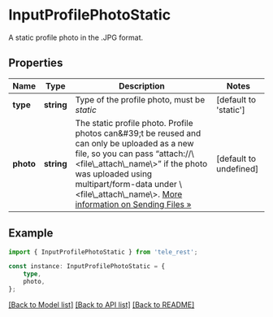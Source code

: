 # InputProfilePhotoStatic

A static profile photo in the .JPG format.

## Properties

Name | Type | Description | Notes
------------ | ------------- | ------------- | -------------
**type** | **string** | Type of the profile photo, must be *static* | [default to 'static']
**photo** | **string** | The static profile photo. Profile photos can\&#39;t be reused and can only be uploaded as a new file, so you can pass “attach://\\&lt;file\\_attach\\_name\\&gt;” if the photo was uploaded using multipart/form-data under \\&lt;file\\_attach\\_name\\&gt;. [More information on Sending Files »](https://core.telegram.org/bots/api/#sending-files) | [default to undefined]

## Example

```typescript
import { InputProfilePhotoStatic } from 'tele_rest';

const instance: InputProfilePhotoStatic = {
    type,
    photo,
};
```

[[Back to Model list]](../README.md#documentation-for-models) [[Back to API list]](../README.md#documentation-for-api-endpoints) [[Back to README]](../README.md)
